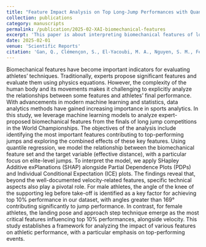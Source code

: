 ```yaml
---
title: "Feature Impact Analysis on Top Long-Jump Performances with Quantile Random Forest and Explainable AI Techniques"
collection: publications
category: manuscripts
permalink: /publication/2025-02-XAI-biomechanical-features
excerpt: 'This paper is about interpreting biomechanical features of long jump.'
date: 2025-02-01
venue: 'Scientific Reports'
citation: 'Gan, Q., Clémençon, S., El-Yacoubi, M. A., Nguyen, S. M., Fenaux, E., and Jelassi, O., Feature Impact Analysis on Top Long-Jump Performances with Quantile Random Forest and Explainable AI Techniques. In Scientific Reports, 2025.'
---
```

Biomechanical features have become important indicators for evaluating athletes’ techniques. Traditionally, experts propose significant features and evaluate them using physics equations. However, the complexity of the human body and its movements makes it challenging to explicitly analyze the relationships between some features and athletes’ final performance. With advancements in modern machine learning and statistics, data analytics methods have gained increasing importance in sports analytics. In this study, we leverage machine learning models to analyze expert-proposed biomechanical features from the finals of long jump competitions in the World Championships. The objectives of the analysis include identifying the most important features contributing to top-performing jumps and exploring the combined effects of these key features. Using quantile regression, we model the relationship between the biomechanical feature set and the target variable (effective distance), with a particular focus on elite-level jumps. To interpret the model, we apply SHapley Additive exPlanations (SHAP) alongside Partial Dependence Plots (PDPs) and Individual Conditional Expectation (ICE) plots. The findings reveal that, beyond the well-documented velocity-related features, specific technical aspects also play a pivotal role. For male athletes, the angle of the knee of the supporting leg before take-off is identified as a key factor for achieving top 10% performance in our dataset, with angles greater than 169° contributing significantly to jump performance. In contrast, for female athletes, the landing pose and approach step technique emerge as the most critical features influencing top 10% performances, alongside velocity. This study establishes a framework for analyzing the impact of various features on athletic performance, with a particular emphasis on top-performing events.
